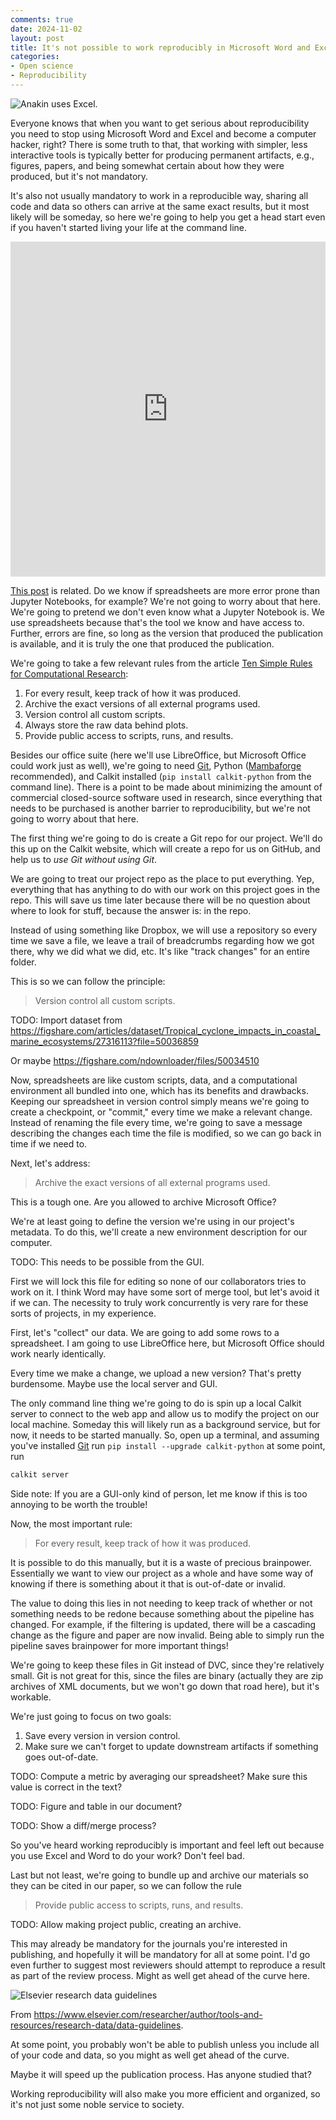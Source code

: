 ```yaml
---
comments: true
date: 2024-11-02
layout: post
title: It's not possible to work reproducibly in Microsoft Word and Excel, right?
categories:
- Open science
- Reproducibility
---
```


![Anakin uses Excel.](/images/repro-office/anakin-excel.jpg)

Everyone knows that when you want to get serious about reproducibility
you need to stop using Microsoft Word and Excel and become a computer hacker,
right?
There is some truth to that, that working with simpler,
less interactive tools is typically better for producing permanent artifacts,
e.g., figures, papers, and being somewhat certain about how they were produced,
but it's not mandatory.

It's also not usually mandatory to work in a reproducible way,
sharing all code and data so others can arrive at the same exact results,
but it most likely will be someday,
so here we're going to help you get a head start even if you haven't
started living your life at the command line.

<iframe src="https://www.linkedin.com/embed/feed/update/urn:li:share:7248736572437659648" height="536" width="504" frameborder="0" allowfullscreen="" title="Embedded post"></iframe>

[This post](https://www.linkedin.com/posts/greg-wilson-a26510b6_the-next-time-you-see-a-post-saying-spreadsheets-activity-7248736573263863809-3siO?utm_source=share&utm_medium=member_desktop)
is related.
Do we know if spreadsheets are more error prone than Jupyter Notebooks,
for example?
We're not going to worry about that here.
We're going to pretend we don't even know what a Jupyter Notebook is.
We use spreadsheets because that's the tool we know and have access to.
Further, errors are fine, so long as the version that produced the publication
is available, and it is truly the one that produced the publication.

We're going to take a few relevant rules from the article
[Ten Simple Rules for Computational Research](https://doi.org/10.1371/journal.pcbi.1003285):

1. For every result, keep track of how it was produced.
1. Archive the exact versions of all external programs used.
1. Version control all custom scripts.
1. Always store the raw data behind plots.
1. Provide public access to scripts, runs, and results.

Besides our office suite
(here we'll use LibreOffice, but Microsoft Office could work just as well),
we're going to need
[Git](https://git-scm.com),
Python ([Mambaforge](https://conda-forge.org/miniforge/) recommended),
and Calkit installed (`pip install calkit-python` from the command line).
There is a point to be made about minimizing the amount of commercial
closed-source software
used in research, since everything that needs to be purchased
is another barrier to reproducibility, but we're not going to worry
about that here.

The first thing we're going to do is create a Git repo for our project.
We'll do this up on the Calkit website,
which will create a repo for us on GitHub,
and help us to _use Git without using Git_.

We are going to treat our project repo as the place to put everything.
Yep, everything that has anything to do with our work on this project
goes in the repo.
This will save us time later because there will be no question about
where to look for stuff, because the answer is: in the repo.

Instead of using something like Dropbox,
we will use a repository so every time we save a file,
we leave a trail of breadcrumbs regarding how we got there,
why we did what we did, etc.
It's like "track changes" for an entire folder.

This is so we can follow the principle:

>Version control all custom scripts.

TODO: Import dataset from
https://figshare.com/articles/dataset/Tropical_cyclone_impacts_in_coastal_marine_ecosystems/27316113?file=50036859

Or maybe
https://figshare.com/ndownloader/files/50034510

Now, spreadsheets are like custom scripts, data, and a computational
environment all bundled into one,
which has its benefits and drawbacks.
Keeping our spreadsheet in version control simply means we're
going to create a checkpoint, or "commit,"
every time we make a relevant change.
Instead of renaming the file every time,
we're going to save a message describing the changes each time
the file is modified,
so we can go back in time if we need to.

Next, let's address:

>Archive the exact versions of all external programs used.

This is a tough one.
Are you allowed to archive Microsoft Office?

We're at least going to define the version we're
using in our project's metadata.
To do this, we'll create a new environment description for our
computer.

TODO: This needs to be possible from the GUI.

First we will lock this file for editing so none of our collaborators
tries to work on it.
I think Word may have some sort of merge tool,
but let's avoid it if we can.
The necessity to truly work concurrently is very rare for these sorts of
projects, in my experience.

First, let's "collect" our data.
We are going to add some rows to a spreadsheet.
I am going to use LibreOffice here, but Microsoft Office should
work nearly identically.

Every time we make a change, we upload a new version?
That's pretty burdensome.
Maybe use the local server and GUI.

The only command line thing we're going to do is spin up a local Calkit
server to connect to the web app and allow us to modify the project
on our local machine.
Someday this will likely run as a background service,
but for now, it needs to be started manually.
So, open up a terminal, and assuming you've
installed [Git](https://git-scm.com)
run `pip install --upgrade calkit-python`
at some point, run

```sh
calkit server
```

Side note: If you are a GUI-only kind of person,
let me know if this is too annoying to be worth the trouble!

Now, the most important rule:

>For every result, keep track of how it was produced.

It is possible to do this manually,
but it is a waste of precious brainpower.
Essentially we want to view our project as a whole
and have some way of knowing if there is something about it
that is out-of-date or invalid.

The value to doing this lies in not needing to keep track of
whether or not something needs to be redone because
something about the pipeline has changed.
For example, if the filtering is updated,
there will be a cascading change as the figure and paper
are now invalid.
Being able to simply run the pipeline saves brainpower
for more important things!

We're going to keep these files in Git instead of DVC,
since they're relatively small.
Git is not great for this, since the files are binary
(actually they are zip archives of XML documents,
but we won't go down that road here),
but it's workable.

We're just going to focus on two goals:
1. Save every version in version control.
2. Make sure we can't forget to update downstream artifacts if something
   goes out-of-date.

TODO: Compute a metric by averaging our spreadsheet?
Make sure this value is correct in the text?

TODO: Figure and table in our document?

TODO: Show a diff/merge process?

So you've heard working reproducibly is important and feel left out because
you use Excel and Word to do your work?
Don't feel bad.

Last but not least,
we're going to bundle up and archive our materials so they can
be cited in our paper,
so we can follow the rule

>Provide public access to scripts, runs, and results.

TODO: Allow making project public, creating an archive.

This may already be mandatory for the journals you're
interested in publishing,
and hopefully it will be mandatory for all at some point.
I'd go even further to suggest most reviewers
should attempt to reproduce a result as part of the review process.
Might as well get ahead of the curve here.

![Elsevier research data guidelines](/images/repro-office/elsevier-research-data-guidelines.png)

From https://www.elsevier.com/researcher/author/tools-and-resources/research-data/data-guidelines.

At some point, you probably won't be able to publish unless you include
all of your code and data, so you might as well get ahead of the curve.

Maybe it will speed up the publication process.
Has anyone studied that?

Working reproducibility will also make you more efficient and organized,
so it's not just some noble service to society.
